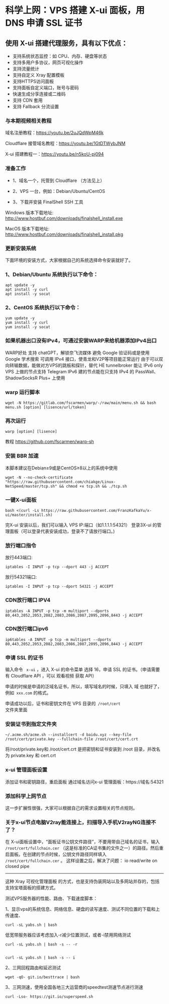 # 科学上网：VPS 搭建 X-ui 面板，用 DNS 申请 SSL 证书

## 使用 X-ui 搭建代理服务，具有以下优点：

- 支持系统状态监控：如 CPU、内存、硬盘等状态
- 支持多用户多协议，网页可视化操作
- 支持流量统计
- 支持自定义 Xray 配置模板
- 支持HTTPS访问面板
- 支持面板自定义端口，账号与密码
- 快速生成分享连接或二维码
- 支持 CDN 套用
- 支持 Fallback 分流设置

### 与本期视频相关教程


域名注册教程：https://youtu.be/2uJQdWpM46k

Cloudflare 接管域名教程：https://youtu.be/1GtDTWybJNM

X-ui 搭建教程一：https://youtu.be/n5koU-pj094

### 准备工作

- 1、域名一个，托管到 Cloudflare （方法见上）

- 2、VPS 一台，例如：Debian/Ubuntu/CentOS

- 3、下载并安装 FinalShell SSH 工具

Windows 版本下载地址:
http://www.hostbuf.com/downloads/finalshell_install.exe

MacOS 版本下载地址:
http://www.hostbuf.com/downloads/finalshell_install.pkg

 

### 更新安装系统
下面环境的安装方式，大家根据自己的系统选择命令安装就好了。
### 1、Debian/Ubuntu 系统执行以下命令：
    apt update -y         
    apt install -y curl    
    apt install -y socat    
    
### 2、CentOS 系统执行以下命令：   

    yum update -y         
    yum install -y curl   
    yum install -y socat   
    
### 如果机器出口没有IPv4，可通过安装WARP来给机器添加IPv4出口
WARP好处
支持 chatGPT，解锁奈飞流媒体
避免 Google 验证码或是使用 Google 学术搜索
可调用 IPv4 接口，使青龙和V2P等项目能正常运行
由于可以双向转输数据，能做对方VPS的跳板和探针，替代 HE tunnelbroker
能让 IPv6 only VPS 上做的节点支持 Telegram
IPv6 建的节点能在只支持 IPv4 的 PassWall、ShadowSocksR Plus+ 上使用

### warp 运行脚本
```
wget -N https://gitlab.com/fscarmen/warp/-/raw/main/menu.sh && bash menu.sh [option] [lisence/url/token]
```
### 再次运行
```
warp [option] [lisence]
```
教程 https://github.com/fscarmen/warp-sh
### 安装 BBR 加速
 本脚本建议在Debian≥9或是CentOS≥8以上的系统中使用
 
    wget -N --no-check-certificate "https://raw.githubusercontent.com/chiakge/Linux-NetSpeed/master/tcp.sh" && chmod +x tcp.sh && ./tcp.sh
 
### 一键X-ui面板
```
bash <(curl -Ls https://raw.githubusercontent.com/FranzKafkaYu/x-ui/master/install.sh)
``` 
 
完X-ui 安装以后，我们可以输入 VPS IP:端口（如1.1.1.1:54321） 登录3X-ui 的管理面板（可以登录代表安装成功，登录不了请放行端口。)

###  放行端口指令
放行443端口:

    iptables -I INPUT -p tcp --dport 443 -j ACCEPT
  
放行54321端口:

    iptables -I INPUT -p tcp --dport 54321 -j ACCEPT

### CDN放行端口 IPV4

```# 放行 HTTP 和 HTTPS 端口
iptables -A INPUT -p tcp -m multiport --dports 80,443,2052,2053,2082,2083,2086,2087,2095,2096,8443 -j ACCEPT
```


### CDN放行端口ipv6


```# 放行 HTTP 和 HTTPS 端口
ip6tables -A INPUT -p tcp -m multiport --dports 80,443,2052,2053,2082,2083,2086,2087,2095,2096,8443 -j ACCEPT
```


### 申请 SSL 的证书

输入命令 <code> x-ui</code>  ，进入 X-ui 的命令菜单
选择 16，申请 SSL 的证书。（申请需要有 Cloudflare API ，可以 观看视频 获取 API）

申请的时候是申请的泛域名证书，所以，填写域名的时候，只填入 域 也就好了，例如<code>  xxx.com</code>  的格式。

申请成功以后，证书和密钥文件在 VPS 目录的<code> /root/cert </code>文件夹里面


### 安装证书到指定文件夹

```
~/.acme.sh/acme.sh --installcert -d baidu.xyz --key-file /root/cert/private.key --fullchain-file /root/cert/cert.crt
```
将/root/private.key和 /root/cert.crt 是把密钥和证书安装到 /root 目录，并改名为 private.key 和 cert.crt
###  x-ui 管理面板设置
添加证书和密钥路径，重启面板
通过域名访问x-ui 管理面板：https://域名:54321
 
### 添加科学上网节点
 这一步扩展性很强，大家可以根据自己的需求设置相关的节点规则。

### 关于x-ui节点电脑V2ray能连接上，扫描导入手机V2rayNG连接不了？
在 X-ui面板设置中，“面板证书公钥文件路径”，不要用带自己域名的证书，输入<code> /root/cert/fullchain.cer</code> （这是标准的CA证书集的文件之一）的路径。然后重启面板。在创建的节点时候，公钥文件路径同样填入 <code> /root/cert/fullchain.cer</code> 。
这样设置之后，解决了问题： io read/write on closed pipe

 ----------------
这种 Xray 可视化管理面板 的方式，也是支持伪装网站以及多网站并存的，包括支持宝塔面板的搭建方式。


测试VPS服务器的性能、路由、下载速度脚本：


1、显示vps的系统信息、网络信息、硬盘的读写速度、测试不同位置的下载和上传速度、

    curl -sL yabs.sh | bash   
   
   低宽带服务器应该考虑加入-r减少位置测试，或者-i禁用网络测试 

    curl -sL yabs.sh | bash -s -- -r
    

    curl -sL yabs.sh | bash -s -- i

   
2、三网回程路由和延迟测试

    wget -qO- git.io/besttrace | bash
   

3、三网测速，使用全国各地三大运营商的speedtest测速节点进行测速

    curl -Lso- https://git.io/superspeed.sh
    



